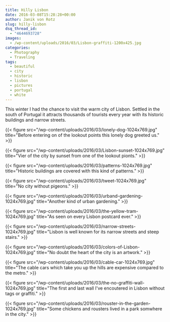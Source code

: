 ```yaml
---
title: Hilly Lisbon
date: 2016-03-08T15:28:28+00:00
author: Janik von Rotz
slug: hilly-lisbon
dsq_thread_id:
  - "4644693728"
images:
  - /wp-content/uploads/2016/03/Lisbon-graffiti-1200x425.jpg
categories:
  - Photography
  - Traveling
tags:
  - beautiful
  - city
  - historic
  - lisbon
  - pictures
  - portugal
  - white
---
```

This winter I had the chance to visit the warm city of Lisbon. Settled in the south of Portugal it attracts thousands of tourists every year with its historic buildings and narrow streets.

{{< figure src="/wp-content/uploads/2016/03/lonely-dog-1024x769.jpg" title="Before entering on of the lookout points this lonely dog greeted us." >}}

<!--more-->

{{< figure src="/wp-content/uploads/2016/03/Lisbon-sunset-1024x769.jpg" title="Vier of the city by sunset from one of the lookout pionts." >}}

{{< figure src="/wp-content/uploads/2016/03/patterns-1024x769.jpg" title="Historic buildings are covered with this kind of patterns." >}}

{{< figure src="/wp-content/uploads/2016/03/tweet-1024x769.jpg" title="No city without pigeons." >}}

{{< figure src="/wp-content/uploads/2016/03/urband-gardening-1024x769.jpg" title="Another kind of urban gardening." >}}

{{< figure src="/wp-content/uploads/2016/03/the-yellow-tram-1024x769.jpg" title="As seen on every Lisbon postcard ever." >}}

{{< figure src="/wp-content/uploads/2016/03/narrow-streets-1024x769.jpg" title="Lisbon is well known for its narrow streets and steep stairs." >}}

{{< figure src="/wp-content/uploads/2016/03/colors-of-Lisbon-1024x769.jpg" title="No doubt the heart of the city is an artwork." >}}

{{< figure src="/wp-content/uploads/2016/03/cable-car-1024x769.jpg" title="The cable cars which take you up the hills are expensive compared to the metro." >}}

{{< figure src="/wp-content/uploads/2016/03/the-no-graffiti-wall-1024x769.jpg" title="The first and last wall I've encoutered in Lisbon without tags or graffiti." >}}

{{< figure src="/wp-content/uploads/2016/03/rouster-in-the-garden-1024x769.jpg" title="Some chickens and rousters lived in a park somwhere in the city." >}}